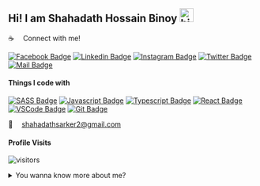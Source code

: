 

## Hi! I am Shahadath Hossain Binoy <img src="https://user-images.githubusercontent.com/1303154/88677602-1635ba80-d120-11ea-84d8-d263ba5fc3c0.gif" width="28px" alt="hi">



:coffee: &emsp;Connect with me!

[![Facebook Badge](https://img.shields.io/badge/Facebook-1877F2?style=for-the-badge&logo=facebook&logoColor=white)](https://facebook.com/sarker25) [![Linkedin Badge](https://img.shields.io/badge/LinkedIn-0077B5?style=for-the-badge&logo=linkedin&logoColor=white)](https://www.linkedin.com/in/shahadath-hossain-binoy/) [![Instagram Badge](https://img.shields.io/badge/Instagram-E4405F?style=for-the-badge&logo=instagram&logoColor=white)](https://instagram.com/sarker25) [![Twitter Badge](https://img.shields.io/badge/Twitter-1DA1F2?style=for-the-badge&logo=twitter&logoColor=white)](https://twitter.com/shahadath_binoy) [![Mail Badge](https://img.shields.io/badge/Gmail-D14836?style=for-the-badge&logo=gmail&logoColor=white)](mailto:shahadathsarker2@gmail.com)



#### Things I code with

[![SASS Badge](https://img.shields.io/badge/Sass-CC6699?style=for-the-badge&logo=sass&logoColor=white)](#) [![Javascript Badge](https://img.shields.io/badge/-Javascript-F0DB4F?style=for-the-badge&labelColor=black&logo=javascript&logoColor=F0DB4F)](#) [![Typescript Badge](https://img.shields.io/badge/-Typescript-007acc?style=for-the-badge&labelColor=black&logo=typescript&logoColor=007acc)](#) [![React Badge](https://img.shields.io/badge/-React-61DBFB?style=for-the-badge&labelColor=black&logo=react&logoColor=61DBFB)](#) [![VSCode Badge](https://img.shields.io/badge/Visual_Studio-5C2D91?style=for-the-badge&logo=visual%20studio&logoColor=white)](#) [![Git Badge](https://img.shields.io/badge/Git-F05032?style=for-the-badge&logo=git&logoColor=white)](#)





:email: &emsp;shahadathsarker2@gmail.com


#### Profile Visits 

![visitors](https://visitor-badge.glitch.me/badge?page_id=sarker25)

<details>
<summary>
  You wanna know more about me?
</summary>

<br >


#### Github Stats

![Sarker Github Stats](https://github-readme-stats.vercel.app/api?username=sarker25&count_private=true&theme=tokyonight&hide=contribs,prs)

</details>
